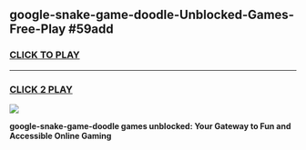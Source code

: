 
## google-snake-game-doodle-Unblocked-Games-Free-Play #59add
<h3>
<a href="https://us.freeplayer.one?title=google-snake-game-doodle&ref=9M">CLICK TO PLAY</a></h3>
<hr>

<h3>
<a href="https://us.freeplayer.one?title=google-snake-game-doodle&ref=9M">CLICK 2 PLAY</a>
  
</h3>

<a href="https://us.freeplayer.one?title=google-snake-game-doodle&ref=9M"><img src="https://clearcache.store/games.png"></a>


**google-snake-game-doodle games unblocked: Your Gateway to Fun and Accessible Online Gaming**
